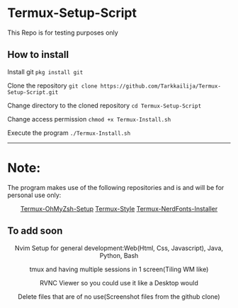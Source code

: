 # Termux-Setup-Script
This Repo is for testing purposes only

## How to install
Install git
```pkg install git```

Clone the repository
```git clone https://github.com/Tarkkailija/Termux-Setup-Script.git```

Change directory to the cloned repository
```cd Termux-Setup-Script```

Change access permission
```chmod +x Termux-Install.sh```


Execute the program
```./Termux-Install.sh```

---

# Note:
The program makes use of the following repositories and is and will be for personal use only:
<center>
<a href="https://github.com/adi1090x/termux-omz.git">Termux-OhMyZsh-Setup</a>
<a href="https://github.com/adi1090x/termux-style">Termux-Style</a>
<a href="https://github.com/notflawffles/termux-nerd-installer.git">Termux-NerdFonts-Installer</a>
</center>

## To add soon
<center>
<p>Nvim Setup for general development:Web(Html, Css, Javascript), Java, Python, Bash</p>
<p>tmux and having multiple sessions in 1 screen(Tiling WM like)</p>
<p>RVNC Viewer so you could use it like a Desktop would
<p>Delete files that are of no use(Screenshot files from the github clone)</p>
</center>

